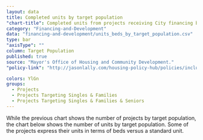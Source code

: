 ```yaml
---
layout: data
title: Completed units by target population
"chart-title": Completed units from projects receiving City financing by target population
category: "Financing-and-Development"
data: "financing-and-development/units_beds_by_target_population.csv"
type: bar
"axisType": ""
column: Target Population
published: true
source: "Mayor's Office of Housing and Community Development."
"policy-link": "http://jasonlally.com/housing-policy-hub/policies/inclusionary-housing/"

colors: YlGn
groups:
  - Projects
  - Projects Targeting Singles & Families
  - Projects Targeting Singles & Families & Seniors
---
```


While the previous chart shows the number of projects by target population, the chart below shows the number of units by target population. Some of the projects express their units in terms of beds versus a standard unit.